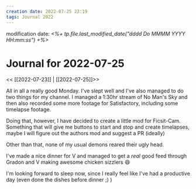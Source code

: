 ```yaml
---
creation date: 2022-07-25 23:19
tags: Journal 2022
---
```


modification date: *<%+ tp.file.last_modified_date("dddd Do MMMM YYYY HH:mm:ss") +%>*

# Journal for 2022-07-25

<< [[2022-07-23]] | [[2022-07-25]]>>

All in all a really good Monday. I've slept well and I've also managed to do two things for my channel.
I managed a 1:30hr stream of No Man's Sky and then also recorded some more footage for Satisfactory, including some timelapse footage.

Doing that, however, I have decided to create a little mod for Ficsit-Cam. Something that will give me buttons to start and stop and create timelapses, maybe I will figure out the authors mod and suggest a PR (ideally)

Other than that, none of my usual demons reared their ugly head.

I've made a nice dinner for V and managed to get a *real* good feed through Gradon and V making awesome chicken sizzlers :smile: 

I'm looking forward to sleep now, since I really feel like I've had a productive day (even done the dishes before dinner ;) )